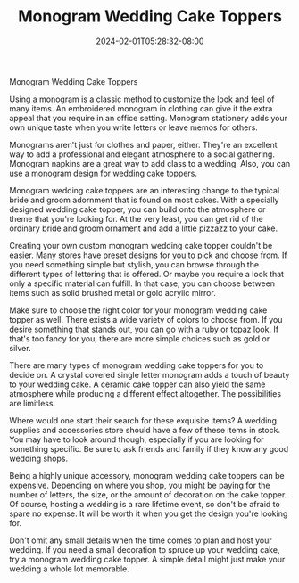 ﻿---
title: "Monogram Wedding Cake Toppers"
date: 2024-02-01T05:28:32-08:00
description: "Monograms Tips for Web Success"
featured_image: "/images/Monograms.jpg"
tags: ["Monograms"]
---

Monogram Wedding Cake Toppers

Using a monogram is a classic method to customize the look and feel of many items. An embroidered monogram in clothing can give it the extra appeal that you require in an office setting. Monogram stationery adds your own unique taste when you write letters or leave memos for others.

Monograms aren't just for clothes and paper, either. They're an excellent way to add a professional and elegant atmosphere to a social gathering. Monogram napkins are a great way to add class to a wedding. Also, you can use a monogram design for wedding cake toppers.

Monogram wedding cake toppers are an interesting change to the typical bride and groom adornment that is found on most cakes. With a specially designed wedding cake topper, you can build onto the atmosphere or theme that you're looking for. At the very least, you can get rid of the ordinary bride and groom ornament and add a little pizzazz to your cake.

Creating your own custom monogram wedding cake topper couldn't be easier. Many stores have preset designs for you to pick and choose from. If you need something simple but stylish, you can browse through the different types of lettering that is offered. Or maybe you require a look that only a specific material can fulfill. In that case, you can choose between items such as solid brushed metal or gold acrylic mirror.

Make sure to choose the right color for your monogram wedding cake topper as well. There exists a wide variety of colors to choose from. If you desire something that stands out, you can go with a ruby or topaz look. If that's too fancy for you, there are more simple choices such as gold or silver.

There are many types of monogram wedding cake toppers for you to decide on. A crystal covered single letter monogram adds a touch of beauty to your wedding cake. A ceramic cake topper can also yield the same atmosphere while producing a different effect altogether. The possibilities are limitless.

Where would one start their search for these exquisite items? A wedding supplies and accessories store should have a few of these items in stock. You may have to look around though, especially if you are looking for something specific. Be sure to ask friends and family if they know any good wedding shops.

Being a highly unique accessory, monogram wedding cake toppers can be expensive. Depending on where you shop, you might be paying for the number of letters, the size, or the amount of decoration on the cake topper. Of course, hosting a wedding is a rare lifetime event, so don't be afraid to spare no expense. It will be worth it when you get the design you're looking for.

Don't omit any small details when the time comes to plan and host your wedding. If you need a small decoration to spruce up your wedding cake, try a monogram wedding cake topper. A simple detail might just make your wedding a whole lot memorable.

